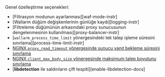 Genel özelleştirme seçenekleri:

* [Filtrasyon modunun ayarlanması][waf-mode-instr]
* [Wallarm düğüm değişkenlerinin günlüğe kaydı][logging-instr]
* [Filtreleme düğümünün arkasındaki proxy sunucusunun dengelenmesinin kullanılması][proxy-balancer-instr]
* [`wallarm_process_time_limit` yönergesindeki tek talep işleme süresini sınırlama][process-time-limit-instr]
* [NGINX `proxy_read_timeout` yönergesinde sunucu yanıt bekleme süresini sınırlama](https://nginx.org/en/docs/http/ngx_http_proxy_module.html#proxy_read_timeout)
* [NGINX `client_max_body_size` yönergesinde maksimum talep boyutunu sınırlama](https://nginx.org/en/docs/http/ngx_http_core_module.html#client_max_body_size)
* [**libdetection** ile saldırıların çift tespiti][enable-libdetection-docs]